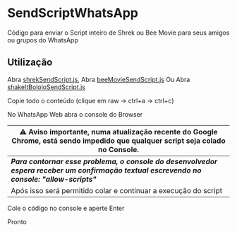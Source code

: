 # SendScriptWhatsApp

Código para enviar o Script inteiro de Shrek ou Bee Movie para seus amigos ou grupos do WhatsApp

## Utilização

Abra [shrekSendScript.js](https://github.com/Matt-Fontes/SendScriptWhatsApp/blob/main/shrekSendScript.js),
Abra [beeMovieSendScript.js](https://github.com/Matt-Fontes/SendScriptWhatsApp/blob/main/beeMovieSendScript.js)
Ou
Abra [shakeItBololoSendScript.js](https://github.com/Matt-Fontes/SendScriptWhatsApp/blob/main/shakeItBololoSendScript.js)

Copie todo o conteúdo (clique em raw -> ctrl+a -> ctrl+c)

No WhatsApp Web abra o console do Browser

|  ⚠️ Aviso importante, numa atualização recente do Google Chrome, está sendo impedido que qualquer script seja colado no Console.|
|--|
|  ***Para contornar esse problema, o console do desenvolvedor espera receber um confirmação textual escrevendo no console: "allow-scripts"***| 
|Após isso será permitido colar e continuar a execução do script|


Cole o código no console e aperte Enter

Pronto
